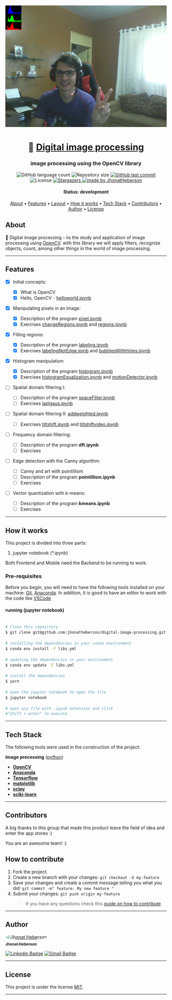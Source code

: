 <h1 align="center">
    <img alt="Histogram" title="#histogram" src="https://github.com/jhonatheberson/digital-image-processing/blob/master/first_unit/assets/frame.png"/>
</h1>

<h1 align="center">
   🙂 <a href="#"> Digital image processing </a>
</h1>

<h3 align="center">
    image processing using the OpenCV library
</h3>

<p align="center">
  <img alt="GitHub language count" src="https://img.shields.io/github/languages/count/jhonatheberson/digital-image-processing?color=%2304D361">

  <img alt="Repository size" src="https://img.shields.io/github/repo-size/jhonatheberson/digital-image-processing">

  <!-- <a href="https://www.twitter.com/tgmarinho/">
    <img alt="Siga no Twitter" src="https://img.shields.io/twitter/url?url=https%3A%2F%2Fgithub.com%2Ftgmarinho%2FREADME-ecoleta">
  </a> -->

  <a href="https://github.com/jhonatheberson/digital-image-processing/commits/master">
    <img alt="GitHub last commit" src="https://img.shields.io/github/last-commit/jhonatheberson/digital-image-processing">
  </a>
    
   <img alt="License" src="https://img.shields.io/badge/license-MIT-brightgreen">
   <a href="https://github.com/jhonatheberson/digital-image-processing/stargazers">
    <img alt="Stargazers" src="https://img.shields.io/github/stars/jhonatheberson/digital-image-processing?style=social">
  </a>

  <a href="https://github.com/jhonatheberson">
    <img alt="made by JhonatHeberson" src="https://img.shields.io/badge/made%20by-jhonatheberson-%237519C1">
  </a>
  
  <!-- <a href="https://blog.rocketseat.com.br/">
    <img alt="Stargazers" src="https://img.shields.io/badge/Blog-Rocketseat-%237159c1?style=flat&logo=ghost">
    </a>  -->
</p>

<h4 align="center"> 
	 Status: development
    <!-- Status: Finished -->
</h4>

<p align="center">
 <a href="#about">About</a> •
 <a href="#features">Features</a> •
 <a href="#layout">Layout</a> • 
 <a href="#how-it-works">How it works</a> • 
 <a href="#tech-stack">Tech Stack</a> • 
 <a href="#contributors">Contributors</a> • 
 <a href="#author">Author</a> • 
 <a href="#user-content-license">License</a>

</p>

## About

🌌 Digital image processing - iis the study and application of image processing using [OpenCV](https://docs.opencv.org/master/index.html). with this library we will apply filters, recognize objects, count, among other things in the world of image processing.

---

## Features

- [x] Initial concepts:

  - [x] What is OpenCV
  - [x] Hello, OpenCV - [helloworld.ipynb](https://github.com/jhonatheberson/digital-image-processing/blob/master/first_unit/ipynb/helloworld.ipynb)
  <!-- - [x] and the address so that it can appear on the map
  - [x] in addition to selecting one or more collection items:
    - lamps
    - Batteries
    - papers and cardboard
    - electronic waste
    - organic waste
    - kitchen oil -->

- [x] Manipulating pixels in an image:

  - [x] Description of the program [pixel.ipynb](https://github.com/jhonatheberson/digital-image-processing/blob/master/first_unit/ipynb/pixels.ipynb)
  - [x] Exercises [changeRegions.ipynb](https://github.com/jhonatheberson/digital-image-processing/blob/master/first_unit/ipynb/changeRegions.ipynb) and [regions.ipynb](https://github.com/jhonatheberson/digital-image-processing/blob/master/first_unit/ipynb/regions.ipynb)

- [x] Filling regions:

  - [x] Description of the program [labeling.ipynb](https://github.com/jhonatheberson/digital-image-processing/blob/master/first_unit/ipynb/labeling.ipynb)
  - [x] Exercises [labelingNotEdge.ipinb](https://github.com/jhonatheberson/digital-image-processing/blob/master/first_unit/ipynb/labelingNotEdge.ipinb) and [bubblesWithHoles.ipynb](https://github.com/jhonatheberson/digital-image-processing/blob/master/first_unit/ipynb/bubblesWithHoles.ipynb)

- [x] Histogram manipulation:

  - [x] Description of the program [histogram.ipynb](https://github.com/jhonatheberson/digital-image-processing/blob/master/first_unit/ipynb/histogram.ipynb)
  - [x] Exercises [histogramEqualization.ipynb](https://github.com/jhonatheberson/digital-image-processing/blob/master/first_unit/ipynb/histogramEqualization.ipynb) and [motionDetector.ipynb](https://github.com/jhonatheberson/digital-image-processing/blob/master/first_unit/ipynb/motionDetector.ipynb)

- [ ] Spatial domain filtering I:

  - [ ] Description of the program [spaceFilter.ipynb](https://github.com/jhonatheberson/digital-image-processing/blob/master/first_unit/ipynb/spaceFilter.ipynb)
  - [ ] Exercises [laplgaus.ipynb](https://github.com/jhonatheberson/digital-image-processing/blob/master/first_unit/ipynb/laplgaus.ipynb)

- [ ] Spatial domain filtering II: [addweighted.ipynb](https://github.com/jhonatheberson/digital-image-processing/blob/master/first_unit/ipynb/addweighted.ipynb)

  - [ ] Exercises [tiltshift.ipynb](https://github.com/jhonatheberson/digital-image-processing/blob/master/first_unit/ipynb/tiltshift.ipynb) and [tiltshiftvideo.ipynb](https://github.com/jhonatheberson/digital-image-processing/blob/master/first_unit/ipynb/tiltshiftvideo.ipynb)

- [ ] Frequency domain filtering:

  - [ ] Description of the program **dft.ipynb**
  - [ ] Exercises

- [ ] Edge detection with the Canny algorithm:

  - [ ] Canny and art with pointillism
  - [ ] Description of the program **pointillism.ipynb**
  - [ ] Exercises

- [ ] Vector quantization with k-means:
  - [ ] Description of the program **kmeans.ipynb**
  - [ ] Exercises

---

<!-- ## Layout

The application layout is available on Figma:

<a href="https://www.figma.com/file/1SxgOMojOB2zYT0Mdk28lB/Ecoleta?node-id=136%3A546">
  <img alt="Made by tgmarinho" src="https://img.shields.io/badge/Acessar%20Layout%20-Figma-%2304D361">
</a>

### Mobile

<p align="center">
  <img alt="Ecoleta" title="#Ecoleta" src="./assets/home-mobile.png" width="200px">

  <img alt="Ecoleta" title="#Ecoleta" src="./assets/detalhes-mobile.svg" width="200px">
</p>

### Web

<p align="center" style="display: flex; align-items: flex-start; justify-content: center;">
  <img alt="Ecoleta" title="#Ecoleta" src="./assets/web.svg" width="400px">

  <img alt="Ecoleta" title="#Ecoleta" src="./assets/sucesso-web.svg" width="400px">
</p>

--- -->

## How it works

This project is divided into three parts:

1. jupyter notebook (\*.ipynb)
<!-- 2. Frontend (web folder)
2. Mobile (mobile folder) -->

Both Frontend and Mobile need the Backend to be running to work.

### Pre-requisites

Before you begin, you will need to have the following tools installed on your machine:
[Git](https://git-scm.com), [Anaconda](https://www.anaconda.com/).
In addition, it is good to have an editor to work with the code like [VSCode](https://code.visualstudio.com/)

#### running (jupyter notebook)

```bash

# Clone this repository
$ git clone git@github.com:jhonatheberson/digital-image-processing.git

# installing the dependencies in your conda environment
$ conda env install -f libs.yml

# updating the dependencies in your environment
$ conda env update -f libs.yml

# install the dependencies
$ yarn

# open the jupyter notebook to open the file
$ jupyter notebook

# open any file with .ipynb extension and click
#"Shift + enter" to execute

```

<!--
<p align="center">
  <a href="https://github.com/tgmarinho/README-ecoleta/blob/master/Insomnia_API_Ecoletajson.json" target="_blank"><img src="https://insomnia.rest/images/run.svg" alt="Run in Insomnia"></a>
</p>

#### Running the web application (Frontend)

```bash

# Clone this repository
$ git clone git@github.com: tgmarinho / README-ecoleta.git

# Access the project folder in your terminal
$ cd README-ecoleta

# Go to the Front End application folder
$ cd web

# Install the dependencies
$ npm install

# Run the application in development mode
$ npm run start

# The application will open on the port: 3000 - go to http://localhost:3000

``` -->

---

## Tech Stack

The following tools were used in the construction of the project:

**image precessing** ([python](https://www.python.org/))

- **[OpenCV](https://opencv.org/)**
- **[Anaconda](https://www.anaconda.com/)**
- **[Tensorflow](https://www.tensorflow.org/learn?hl=pt-br)**
- **[matplotlib](https://matplotlib.org/)**
- **[scipy](https://www.scipy.org/)**
- **[sciki-learn](https://scikit-learn.org/stable/)**

<!-- #### **Website** ([React](https://reactjs.org/) + [TypeScript](https://www.typescriptlang.org/))

- **[React Router Dom](https://github.com/ReactTraining/react-router/tree/master/packages/react-router-dom)**
- **[React Icons](https://react-icons.github.io/react-icons/)**
- **[Axios](https://github.com/axios/axios)**
- **[Leaflet](https://react-leaflet.js.org/en/)**
- **[React Leaflet](https://react-leaflet.js.org/)**
- **[React Dropzone](https://github.com/react-dropzone/react-dropzone)**

> See the file [package.json](https://github.com/tgmarinho/README-ecoleta/blob/master/web/package.json)

#### [](https://github.com/tgmarinho/Ecoleta#server-nodejs--typescript)**Server** ([NodeJS](https://nodejs.org/en/) + [TypeScript](https://www.typescriptlang.org/))

- **[Express](https://expressjs.com/)**
- **[CORS](https://expressjs.com/en/resources/middleware/cors.html)**
- **[KnexJS](http://knexjs.org/)**
- **[SQLite](https://github.com/mapbox/node-sqlite3)**
- **[ts-node](https://github.com/TypeStrong/ts-node)**
- **[dotENV](https://github.com/motdotla/dotenv)**
- **[Multer](https://github.com/expressjs/multer)**
- **[Celebrate](https://github.com/arb/celebrate)**
- **[Joi](https://github.com/hapijs/joi)**

> See the file [package.json](https://github.com/tgmarinho/README-ecoleta/blob/master/server/package.json)

#### [](https://github.com/tgmarinho/Ecoleta#mobile-react-native--typescript)**Mobile** ([React Native](http://www.reactnative.com/) + [TypeScript](https://www.typescriptlang.org/))

- **[Expo](https://expo.io/)**
- **[Expo Google Fonts](https://github.com/expo/google-fonts)**
- **[React Navigation](https://reactnavigation.org/)**
- **[React Native Maps](https://github.com/react-native-community/react-native-maps)**
- **[Expo Constants](https://docs.expo.io/versions/latest/sdk/constants/)**
- **[React Native SVG](https://github.com/react-native-community/react-native-svg)**
- **[Axios](https://github.com/axios/axios)**
- **[Expo Location](https://docs.expo.io/versions/latest/sdk/location/)**
- **[Expo Mail Composer](https://docs.expo.io/versions/latest/sdk/mail-composer/)**

> See the file [package.json](https://github.com/tgmarinho/README-ecoleta/blob/master/mobile/package.json)

#### [](https://github.com/tgmarinho/Ecoleta#utilit%C3%A1rios)**Utilitários**

- Prototype: **[Figma](https://www.figma.com/)** → **[Protótipo (Ecoleta)](https://www.figma.com/file/1SxgOMojOB2zYT0Mdk28lB/Ecoleta)**
- API: **[IBGE API](https://servicodados.ibge.gov.br/api/docs/localidades?versao=1)** → **[API de UFs](https://servicodados.ibge.gov.br/api/docs/localidades?versao=1#api-UFs-estadosGet)**, **[API de Municípios](https://servicodados.ibge.gov.br/api/docs/localidades?versao=1#api-Municipios-estadosUFMunicipiosGet)**
- Maps: **[Leaflet](https://react-leaflet.js.org/en/)**
- Editor: **[Visual Studio Code](https://code.visualstudio.com/)** → Extensions: **[SQLite](https://marketplace.visualstudio.com/items?itemName=alexcvzz.vscode-sqlite)**
- Markdown: **[StackEdit](https://stackedit.io/)**, **[Markdown Emoji](https://gist.github.com/rxaviers/7360908)**
- Commit Conventional: **[Commitlint](https://github.com/conventional-changelog/commitlint)**
- API Test: **[Insomnia](https://insomnia.rest/)**
- Icons: **[Feather Icons](https://feathericons.com/)**, **[Font Awesome](https://fontawesome.com/)**
- Fonts: **[Ubuntu](https://fonts.google.com/specimen/Ubuntu)**, **[Roboto](https://fonts.google.com/specimen/Roboto)** -->

---

## Contributors

A big thanks to this group that made this product leave the field of idea and enter the app stores :)

You are an awesome team! :)

<!--
<table>
  <tr>
    <td align="center"><a href="https://rocketseat.com.br"><img style="border-radius: 50%;" src="https://avatars2.githubusercontent.com/u/2254731?s=400&u=0ba16a79456c2f250e7579cb388fa18c5c2d7d65&v=4" width="100px;" alt=""/><br /><sub><b>Diego Fernandes</b></sub></a><br /><a href="https://rocketseat.com.br/" title="Rocketseat"></a></td>
    <td align="center"><a href="https://rocketseat.com.br"><img style="border-radius: 50%;" src="https://avatars1.githubusercontent.com/u/4669899?s=460&u=806503605676192b5d0c363e4490e13d8127ed64&v=4" width="100px;" alt=""/><br /><sub><b>Cleiton Souza</b></sub></a><br /><a href="https://rocketseat.com.br/" title="Rocketseat"></a></td>
    <td align="center"><a href="https://rocketseat.com.br"><img style="border-radius: 50%;" src="https://avatars2.githubusercontent.com/u/861751?s=460&v=4" width="100px;" alt=""/><br /><sub><b>Robson Marques</b></sub></a><br /><a href="https://rocketseat.com.br/" title="Rocketseat"></a></td>
    <td align="center"><a href="https://rocketseat.com.br"><img style="border-radius: 50%;" src="https://avatars3.githubusercontent.com/u/16831337?s=460&v=4" width="100px;" alt=""/><br /><sub><b>Claudio Orlandi</b></sub></a><br /><a href="https://rocketseat.com.br/" title="Rocketseat"></a></td>
    <td align="center"><a href="https://rocketseat.com.br"><img style="border-radius: 50%;" src="https://avatars2.githubusercontent.com/u/37725197?s=460&u=446439436524c37f66e41f35b607dbb70358d5e4&v=4" width="100px;" alt=""/><br /><sub><b>Vinícios Fraga</b></sub></a><br /><a href="https://rocketseat.com.br/" title="Rocketseat"></a></td>
    <td align="center"><a href="https://rocketseat.com.br"><img style="border-radius: 50%;" src="https://avatars3.githubusercontent.com/u/26551306?s=460&u=18446655ccae6c2a29eb177a104ecf32f029aa3a&v=4" width="100px;" alt=""/><br /><sub><b>Hugo Duarte</b></sub></a><br /><a href="https://rocketseat.com.br/" title="Rocketseat"></a>  <a href="https://blog.rocketseat.com.br/" title="Blog">🌐</a></td>

  </tr>
  <tr>
    <td align="center"><a href="https://rocketseat.com.br"><img style="border-radius: 50%;" src="https://avatars0.githubusercontent.com/u/39345247?s=460&u=cdff2624a327a43e2765112a54e966a06eac6d79&v=4" width="100px;" alt=""/><br /><sub><b>Joseph Oliveira</b></sub></a><br /><a href="https://rocketseat.com.br/" title="Rocketseat"></a></td>
    <td align="center"><a href="https://rocketseat.com.br"><img style="border-radius: 50%;" src="https://avatars0.githubusercontent.com/u/10366880?s=460&u=59e93e1752e9d2ece4b7d8e129d60caba9c94207&v=4" width="100px;" alt=""/><br /><sub><b>Guilherme Rodz</b></sub></a><br /><a href="https://rocketseat.com.br/" title="Rocketseat"></a></td>
    <td align="center"><a href="https://rocketseat.com.br"><img style="border-radius: 50%;" src="https://avatars2.githubusercontent.com/u/6643122?s=460&u=1e9e1f04b76fb5374e6a041f5e41dce83f3b5d92&v=4" width="100px;" alt=""/><br /><sub><b>Mayk Brito</b></sub></a><br /><a href="https://rocketseat.com.br/" title="Rocketseat"></a></td>
    <td align="center"><a href="https://rocketseat.com.br"><img style="border-radius: 50%;" src="https://avatars2.githubusercontent.com/u/7268910?s=460&u=0b5d9df4232e70fa66ea9f130fad4260378323de&v=4" width="100px;" alt=""/><br /><sub><b>João Paulo</b></sub></a><br /><a href="https://rocketseat.com.br/" title="Rocketseat"></a></td>
    <td align="center"><a href="https://rocketseat.com.br"><img style="border-radius: 50%;" src="https://avatars2.githubusercontent.com/u/14251143?s=460&u=340ed1d854bbacc22b9a3210a18a1f589a28bc40&v=4" width="100px;" alt=""/><br /><sub><b>Luke Morales</b></sub></a><br /><a href="https://rocketseat.com.br/" title="Rocketseat"></a></td>
     <td align="center"><a href="https://rocketseat.com.br"><img style="border-radius: 50%;" src="https://avatars0.githubusercontent.com/u/5151405?s=460&u=1dbcf0e89087c2dc902d3331b90e532db1543d2b&v=4" width="100px;" alt=""/><br /><sub><b>Luiz Batanero</b></sub></a><br /><a href="https://rocketseat.com.br/" title="Rocketseat"></a></td>

  </tr>
</table> -->

## How to contribute

1. Fork the project.
2. Create a new branch with your changes: `git checkout -b my-feature`
3. Save your changes and create a commit message telling you what you did: `git commit -m" feature: My new feature "`
4. Submit your changes: `git push origin my-feature`
   > If you have any questions check this [guide on how to contribute](./CONTRIBUTING.md)

---

## Author

<a href="https://github.com/jhonatheberson">
 <img style="border-radius: 50%;" src="https://avatars3.githubusercontent.com/u/42505240?s=460&u=20d12ba68e5b22a99167d26cb85d28815599d08c&v=4" width="100px;" alt="Jhonat Heberson"/>
 <br />
 <sub><b>Jhonat Heberson</b></sub></a> <a href="https://github.com/jhonatheberson" title="Github"></a>
 <br />

<!-- [![Twitter Badge](https://img.shields.io/badge/-@tgmarinho-1ca0f1?style=flat-square&labelColor=1ca0f1&logo=twitter&logoColor=white&link=https://twitter.com/tgmarinho)](https://twitter.com/tgmarinho)  -->

[![Linkedin Badge](https://img.shields.io/badge/-Jhonat-blue?style=flat-square&logo=Linkedin&logoColor=white&link=https://www.linkedin.com/in/jhonat-heberson-64816616a/)](https://www.linkedin.com/in/jhonat-heberson-64816616a/)
[![Gmail Badge](https://img.shields.io/badge/-jhonatheberson@gmail.com-c14438?style=flat-square&logo=Gmail&logoColor=white&link=mailto:jhonatheberson@gmail.com)](mailto:jhonatheberson@gmail.com)

---

## License

This project is under the license [MIT](./LICENSE).

---
